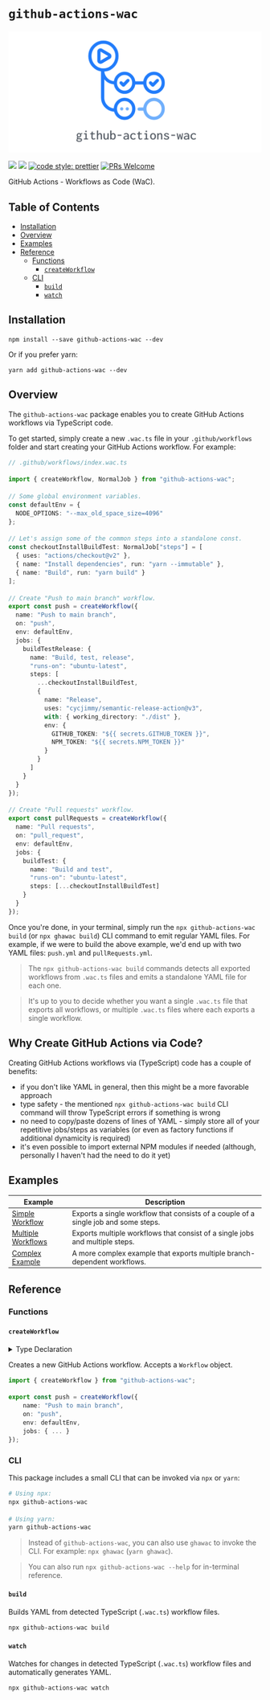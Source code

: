# `github-actions-wac`

<p align="center">
  <img src="./docs/splash.png" width="600">
</p>

[![](https://img.shields.io/npm/dw/github-actions-wac.svg)](https://www.npmjs.com/package/github-actions-wac)
[![](https://img.shields.io/npm/v/github-actions-wac.svg)](https://www.npmjs.com/package/github-actions-wac)
[![code style: prettier](https://img.shields.io/badge/code_style-prettier-ff69b4.svg?style=flat-square)](https://github.com/prettier/prettier)
[![PRs Welcome](https://img.shields.io/badge/PRs-welcome-brightgreen.svg?style=flat-square)](http://makeapullrequest.com)

GitHub Actions - Workflows as Code (WaC).

## Table of Contents

- [Installation](#installation)
- [Overview](#overview)
- [Examples](#examples)
- [Reference](#reference)
  - [Functions](#functions)
    - [`createWorkflow`](#createWorkflow)
  - [CLI](#cli)
    - [`build`](#build)
    - [`watch`](#watch)

## Installation

```
npm install --save github-actions-wac --dev
```

Or if you prefer yarn:

```
yarn add github-actions-wac --dev
```

## Overview

The `github-actions-wac` package enables you to create GitHub Actions workflows via TypeScript code.

To get started, simply create a new `.wac.ts` file in your `.github/workflows` folder and start creating your GitHub Actions workflow. For example:

```ts
// .github/workflows/index.wac.ts

import { createWorkflow, NormalJob } from "github-actions-wac";

// Some global environment variables.
const defaultEnv = {
  NODE_OPTIONS: "--max_old_space_size=4096"
};

// Let's assign some of the common steps into a standalone const.
const checkoutInstallBuildTest: NormalJob["steps"] = [
  { uses: "actions/checkout@v2" },
  { name: "Install dependencies", run: "yarn --immutable" },
  { name: "Build", run: "yarn build" }
];

// Create "Push to main branch" workflow.
export const push = createWorkflow({
  name: "Push to main branch",
  on: "push",
  env: defaultEnv,
  jobs: {
    buildTestRelease: {
      name: "Build, test, release",
      "runs-on": "ubuntu-latest",
      steps: [
        ...checkoutInstallBuildTest,
        {
          name: "Release",
          uses: "cycjimmy/semantic-release-action@v3",
          with: { working_directory: "./dist" },
          env: {
            GITHUB_TOKEN: "${{ secrets.GITHUB_TOKEN }}",
            NPM_TOKEN: "${{ secrets.NPM_TOKEN }}"
          }
        }
      ]
    }
  }
});

// Create "Pull requests" workflow.
export const pullRequests = createWorkflow({
  name: "Pull requests",
  on: "pull_request",
  env: defaultEnv,
  jobs: {
    buildTest: {
      name: "Build and test",
      "runs-on": "ubuntu-latest",
      steps: [...checkoutInstallBuildTest]
    }
  }
});
```

Once you're done, in your terminal, simply run the `npx github-actions-wac build` (or `npx ghawac build`) CLI command to emit regular YAML files. For example, if we were to build the above example, we'd end up with two YAML files: `push.yml` and `pullRequests.yml`.

> The `npx github-actions-wac build` commands detects all exported workflows from `.wac.ts` files and emits a standalone YAML file for each one.

> It's up to you to decide whether you want a single `.wac.ts` file that exports all workflows, or multiple `.wac.ts` files where each exports a single workflow.

## Why Create GitHub Actions via Code?

Creating GitHub Actions workflows via (TypeScript) code has a couple of benefits:

- if you don't like YAML in general, then this might be a more favorable approach
- type safety - the mentioned `npx github-actions-wac build` CLI command will throw TypeScript errors if something is wrong
- no need to copy/paste dozens of lines of YAML - simply store all of your repetitive jobs/steps as variables (or even as factory functions if additional dynamicity is required)
- it's even possible to import external NPM modules if needed (although, personally I haven't had the need to do it yet)

## Examples

| Example                                                      | Description                                                                 |
| ------------------------------------------------------------ | --------------------------------------------------------------------------- |
| [Simple Workflow](./docs/examples/simpleWorkflow.md) | Exports a single workflow that consists of a couple of a single job and some steps. |
| [Multiple Workflows](./docs/examples/multipleWorkflows.md) | Exports multiple workflows that consist of a single jobs and multiple steps. |
| [Complex Example](./docs/examples/complexExample.md) | A more complex example that exports multiple branch-dependent workflows. |

## Reference

### Functions

#### `createWorkflow`

<details>
<summary>Type Declaration</summary>
<p>

```ts
export declare const createWorkflow: (workflow: Workflow) => Workflow;
```

</p>
</details>

Creates a new GitHub Actions workflow. Accepts a `Workflow` object.

```ts
import { createWorkflow } from "github-actions-wac";

export const push = createWorkflow({
    name: "Push to main branch",
    on: "push",
    env: defaultEnv,
    jobs: { ... }
});
```

### CLI

This package includes a small CLI that can be invoked via `npx` or `yarn`:

```bash
# Using npx:
npx github-actions-wac

# Using yarn: 
yarn github-actions-wac
```

> Instead of `github-actions-wac`, you can also use `ghawac` to invoke the CLI. For example: `npx ghawac` (`yarn ghawac`).

> You can also run `npx github-actions-wac --help` for in-terminal reference.

#### `build`

Builds YAML from detected TypeScript (`.wac.ts`) workflow files.

```bash
npx github-actions-wac build
```

#### `watch`

Watches for changes in detected TypeScript (`.wac.ts`) workflow files and automatically generates YAML.

```bash
npx github-actions-wac watch
```
